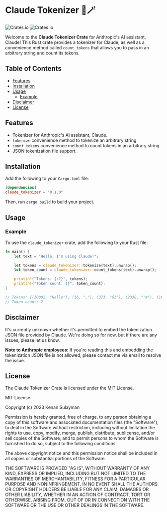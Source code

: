 # Claude Tokenizer 🤖🪄

![Crates.io](https://img.shields.io/crates/v/claude_tokenizer.svg)
![Crates.io](https://img.shields.io/crates/d/claude_tokenizer.svg)

Welcome to the **Claude Tokenizer Crate** for Anthropic's AI assistant, Claude! This Rust crate provides a tokenizer for Claude, as well as a convenience method called `count_tokens` that allows you to pass in an arbitrary string and count its tokens.

## Table of Contents

- [Features](#features)
- [Installation](#installation)
- [Usage](#usage)
    - [Example](#example)
- [Disclaimer](#disclaimer)
- [License](#license)

## Features

- Tokenizer for Anthropic's AI assistant, Claude.
- `tokenize` convenience method to tokenize an arbitrary string.
- `count_tokens` convenience method to count tokens in an arbitrary string.
- JSON tokenization file support.

## Installation

Add the following to your `Cargo.toml` file:

```toml
[dependencies]
claude_tokenizer = "0.1.0"
```

Then, run `cargo build` to build your project.

## Usage

### Example

To use the `claude_tokenizer` crate, add the following to your Rust file:

```rust
fn main() {
    let text = "Hello, I'm using Claude!";

    let tokens = claude_tokenizer::tokenize(text).unwrap();
    let token_count = claude_tokenizer::count_tokens(text).unwrap();

    println!("Tokens: {:?}", tokens);
    println!("Token count: {}", token_count);
}

// Tokens: [(10002, "Hello"), (16, ","), (373, "ĠI"), (2338, "'m"), (1626, "Ġusing"), (37918, "ĠClaude"), (5, "!")]
// Token count: 7
```

## Disclaimer

It's currently unknown whether it's permitted to embed the tokenization JSON file provided by Claude. We're doing so for now, but if there are any issues, please let us know.

**Note to Anthropic employees:** If you're reading this and embedding the tokenization JSON file is not allowed, please contact me via email to resolve the issue.

## License

The Claude Tokenizer Crate is licensed under the MIT License.

MIT License

Copyright (c) 2023 Kenan Sulayman

Permission is hereby granted, free of charge, to any person obtaining a copy
of this software and associated documentation files (the "Software"), to deal
in the Software without restriction, including without limitation the rights
to use, copy, modify, merge, publish, distribute, sublicense, and/or sell
copies of the Software, and to permit persons to whom the Software is
furnished to do so, subject to the following conditions:

The above copyright notice and this permission notice shall be included in all
copies or substantial portions of the Software.

THE SOFTWARE IS PROVIDED "AS IS", WITHOUT WARRANTY OF ANY KIND, EXPRESS OR
IMPLIED, INCLUDING BUT NOT LIMITED TO THE WARRANTIES OF MERCHANTABILITY,
FITNESS FOR A PARTICULAR PURPOSE AND NONINFRINGEMENT. IN NO EVENT SHALL THE
AUTHORS OR COPYRIGHT HOLDERS BE LIABLE FOR ANY CLAIM, DAMAGES OR OTHER
LIABILITY, WHETHER IN AN ACTION OF CONTRACT, TORT OR OTHERWISE, ARISING FROM,
OUT OF OR IN CONNECTION WITH THE SOFTWARE OR THE USE OR OTHER DEALINGS IN THE
SOFTWARE.